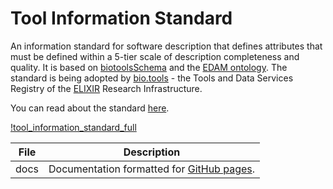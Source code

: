 # Tool Information Standard

An information standard for software description that defines attributes that must be defined within a 5-tier scale of description completeness and quality. It is based on [biotoolsSchema](https://github.com/bio-tools/biotoolsSchema) and the [EDAM ontology](https://github.com/edamontology/edamontology). The standard is being adopted by [bio.tools](https://bio.tools) - the Tools and Data Services Registry of the [ELIXIR](https://www.elixir-europe.org) Research Infrastructure.

You can read about the standard [here](https://bio-tools.github.io/Tool-Information-Standard/).

[!tool_information_standard_full](https://github.com/bio-tools/Tool-Information-Standard/tree/master/docs/assets/images/infographic_full.png)


File | Description
---- | -----------
docs | Documentation formatted for [GitHub pages](https://bio-tools.github.io/Tool-Information-Standard/).


